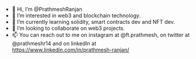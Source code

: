 - 👋 Hi, I’m @PrathmeshRanjan
- 👀 I’m interested in web3 and blockchain technology.
- 🌱 I’m currently learning solidity, smart contracts dev and NFT dev.
- 💞️ I’m looking to collaborate on web3 projects.
- 📫 You can reach out to me on instagram at @ft.prathmesh, on twitter at @prathmeshr14 and on linkedIn at https://www.linkedin.com/in/prathmesh-ranjan/

<!---
PrathmeshRanjan/PrathmeshRanjan is a ✨ special ✨ repository because its `README.md` (this file) appears on your GitHub profile.
You can click the Preview link to take a look at your changes.
--->
